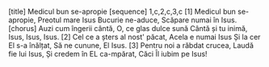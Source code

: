 [title] Medicul bun se-apropie
[sequence] 1,c,2,c,3,c
[1]
Medicul bun se-apropie,
Preotul mare Isus
Bucurie ne-aduce,
Scăpare numai în Isus.
[chorus]
Auzi cum îngerii cântă,
O, ce glas dulce sună
Cântă și tu inimă,
Isus, Isus, Isus.
[2]
Cel ce a șters al nost' păcat,
Acela e numai Isus
Și la cer El s-a înălțat,
Să ne cunune, El Isus.
[3]
Pentru noi a răbdat crucea,
Laudă fie lui Isus,
Și credem în EL ca-mpărat,
Căci Îl iubim pe Isus!

